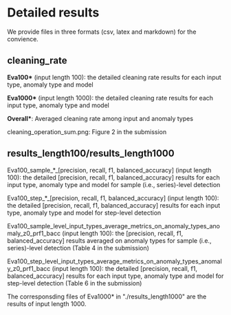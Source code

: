 # Detailed results
We provide files in three formats (csv, latex and markdown) for the convience.

## cleaning_rate
**Eva100\*** (input length 100): the detailed cleaning rate results for each input type, anomaly type and model

**Eva1000\*** (input length 1000): the detailed cleaning rate results for each input type, anomaly type and model

**Overall\***: Averaged cleaning rate among input and anomaly types

cleaning_operation_sum.png: Figure 2 in the submission

## results_length100/results_length1000

Eva100_sample_*_[precision, recall, f1, balanced_accuracy] (input length 100): the detailed [precision, recall, f1, balanced_accuracy] results for each input type, anomaly type and model for sample (i.e., series)-level detection

Eva100_step_*_[precision, recall, f1, balanced_accuracy] (input length 100): the detailed [precision, recall, f1, balanced_accuracy] results for each input type, anomaly type and model for step-level detection

Eva100_sample_level_input_types_average_metrics_on_anomaly_types_anomaly_z0_prf1_bacc (input length 100): the [precision, recall, f1, balanced_accuracy] results averaged on anomaly types for sample (i.e., series)-level detection (Table 4 in the submission)

Eva100_step_level_input_types_average_metrics_on_anomaly_types_anomaly_z0_prf1_bacc (input length 100): the detailed [precision, recall, f1, balanced_accuracy] results for each input type, anomaly type and model for step-level detection (Table 6 in the submission)

The corresponsding files of Eva1000* in "./results_length1000" are the results of input length 1000.

